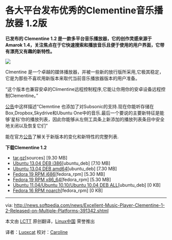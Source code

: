 各大平台发布优秀的Clementine音乐播放器 1.2版
================================================================================

**已发布的 Clementine 1.2 是一款多平台音乐播放器，它的创作灵感来源于Amarok 1.4，关注焦点在于它快速搜索和播放音乐且便于使用的用户界面，它带有漂亮又有趣的新特性。**

![](http://i1-news.softpedia-static.com/images/news2/Excellent-Music-Player-Clementine-1-2-Released-on-Multiple-Platforms-391342-2.png)

Clmentine 是一个卓越的媒体播放器，并被一些新的放行版所采用,它极其稳定，它是为那些不喜欢用新版本来取代当前音乐播放器版本的用户准备。

“这个版本也兼容安卓的Climentine远程控制程序,它能让你用你的安卓设备远程控制Clementine。”

[公告][2]中这样描述“Clemntine 也添加了对Subsonic的支持.现在你能听存储在Box,Dropbox,Skydrive和Ubuntu One中的音乐.最后一个要说的主要新特征是能够‘星标’你的播放列表，因此你能够从左侧工具条上新添加的播放列表条目中安全地关闭以及恢复它们”

能在官方[公告][2]了解关于新版本的变化和新特性的完整列表.

**下载Clementine 1.2**

- [tar.gz][3][sources] [9.30 MB]
- [Ubuntu 13.04 DEB i386][4][ubuntu_deb] [7.10 MB]
- [Ubuntu 13.04 DEB amd64][5][ubuntu_deb] [7.30 MB]
- [Fedora 19 RPM i686][6][fedora_rpm] [5.30 MB]
- [Fedora 19 RPM x86_64][7][fedora_rpm] [5.30 MB]
- [Ubuntu 11.04/Ubuntu 10.10/Ubuntu 10.04 DEB ALL][8][ubuntu_deb] [0 KB]
- [Fedora 16 RPM noarch][9][fedora_rpm] [0 KB]


--------------------------------------------------------------------------------

via: http://news.softpedia.com/news/Excellent-Music-Player-Clementine-1-2-Released-on-Multiple-Platforms-391342.shtml

本文由 [LCTT](https://github.com/LCTT/TranslateProject) 原创翻译，[Linux中国](http://linux.cn/) 荣誉推出

译者：[Luoxcat](https://github.com/Luoxcat) 校对：[Caroline](https://github.com/carolinewuyan)

[1]:http://code.google.com/p/clementine-player/source/browse/Changelog?name=release-1.2 
[2]:http://www.clementine-player.org/
[3]:https://clementine-player.googlecode.com/files/clementine-1.2.0.tar.gz
[4]:https://clementine-player.googlecode.com/files/clementine_1.2.0%7Eraring_i386.deb
[5]:https://clementine-player.googlecode.com/files/clementine_1.2.0%7Eraring_amd64.deb
[6]:https://clementine-player.googlecode.com/files/clementine-1.2.0-1.fc19.i686.rpm
[7]:https://clementine-player.googlecode.com/files/clementine-1.2.0-1.fc19.x86_64.rpm
[8]:http://code.google.com/p/clementine-player/downloads/list
[9]:http://code.google.com/p/clementine-player/downloads/list
